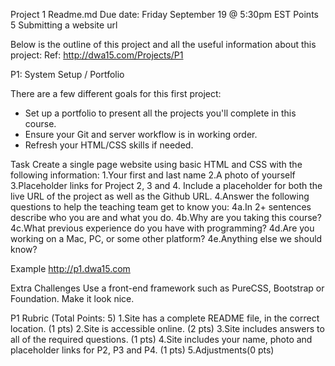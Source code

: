 Project 1 Readme.md 
Due date: Friday September 19 @ 5:30pm EST  Points 5  Submitting a website url

Below is the outline of this project and all the useful information about this project: 
Ref: http://dwa15.com/Projects/P1

P1: System Setup / Portfolio

There are a few different goals for this first project:
- Set up a portfolio to present all the projects you'll complete in this course.
- Ensure your Git and server workflow is in working order.
- Refresh your HTML/CSS skills if needed.

Task
Create a single page website using basic HTML and CSS with the following information:
1.Your first and last name
2.A photo of yourself
3.Placeholder links for Project 2, 3 and 4. Include a placeholder for both the live URL of the project as well as the Github URL.
4.Answer the following questions to help the teaching team get to know you:
	4a.In 2+ sentences describe who you are and what you do.
	4b.Why are you taking this course?
	4c.What previous experience do you have with programming?
	4d.Are you working on a Mac, PC, or some other platform?
	4e.Anything else we should know?

Example
http://p1.dwa15.com


Extra Challenges
Use a front-end framework such as PureCSS, Bootstrap or Foundation.
Make it look nice.


P1 Rubric (Total Points: 5)
1.Site has a complete README file, in the correct location. (1 pts)
2.Site is accessible online. (2 pts)
3.Site includes answers to all of the required questions. (1 pts)
4.Site includes your name, photo and placeholder links for P2, P3 and P4. (1 pts)
5.Adjustments(0 pts)
